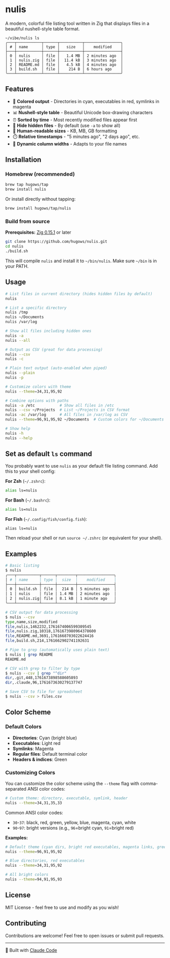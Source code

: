 # nulis

A modern, colorful file listing tool written in Zig that displays files in a beautiful nushell-style table format.

```
~/vibe/nulis ls
╭───┬───────────┬──────┬──────────┬────────────────╮
│ # │ name      │ type │   size   │    modified    │
├───┼───────────┼──────┼──────────┼────────────────┤
│ 0 │ nulis     │ file │   1.4 MB │ 2 minutes ago  │
│ 1 │ nulis.zig │ file │  11.4 kB │ 3 minutes ago  │
│ 2 │ README.md │ file │   4.5 kB │ 4 minutes ago  │
│ 3 │ build.sh  │ file │    214 B │ 6 hours ago    │
╰───┴───────────┴──────┴──────────┴────────────────╯
```

## Features

- 🎨 **Colored output** - Directories in cyan, executables in red, symlinks in magenta
- 📊 **Nushell-style table** - Beautiful Unicode box-drawing characters
- ⏰ **Sorted by time** - Most recently modified files appear first
- 🙈 **Hide hidden files** - By default (use `-a` to show all)
- 📏 **Human-readable sizes** - KB, MB, GB formatting
- ⏱️ **Relative timestamps** - "5 minutes ago", "2 days ago", etc.
- 🔧 **Dynamic column widths** - Adapts to your file names

## Installation

### Homebrew (recommended)

```bash
brew tap hugows/tap
brew install nulis
```

Or install directly without tapping:

```bash
brew install hugows/tap/nulis
```

### Build from source

**Prerequisites:** [Zig 0.15.1](https://ziglang.org/download/) or later

```bash
git clone https://github.com/hugows/nulis.git
cd nulis
./build.sh
```

This will compile `nulis` and install it to `~/bin/nulis`. Make sure `~/bin` is in your PATH.

## Usage

```bash
# List files in current directory (hides hidden files by default)
nulis

# List a specific directory
nulis /tmp
nulis ~/Documents
nulis /var/log

# Show all files including hidden ones
nulis -a
nulis --all

# Output as CSV (great for data processing)
nulis --csv
nulis -c

# Plain text output (auto-enabled when piped)
nulis --plain
nulis -p

# Customize colors with theme
nulis --theme=34,31,95,92

# Combine options with paths
nulis -a /etc           # Show all files in /etc
nulis --csv ~/Projects  # List ~/Projects in CSV format
nulis -ac /var/log      # All files in /var/log as CSV
nulis --theme=96,91,95,92 ~/Documents  # Custom colors for ~/Documents

# Show help
nulis -h
nulis --help
```

## Set as default `ls` command

You probably want to use `nulis` as your default file listing command. Add this to your shell config:

**For Zsh** (`~/.zshrc`):
```bash
alias ls=nulis
```

**For Bash** (`~/.bashrc`):
```bash
alias ls=nulis
```

**For Fish** (`~/.config/fish/config.fish`):
```fish
alias ls=nulis
```

Then reload your shell or run `source ~/.zshrc` (or equivalent for your shell).

## Examples

```bash
# Basic listing
$ nulis
╭───┬──────────┬──────┬────────┬────────────────╮
│ # │ name     │ type │  size  │    modified    │
├───┼──────────┼──────┼────────┼────────────────┤
│ 0 │ build.sh │ file │  214 B │ 5 minutes ago  │
│ 1 │ nulis    │ file │ 1.4 MB │ 2 minutes ago  │
│ 2 │ nulis.zig│ file │ 8.1 kB │ 1 minute ago   │
╰───┴──────────┴──────┴────────┴────────────────╯

# CSV output for data processing
$ nulis --csv
type,name,size,modified
file,nulis,1462232,1761674006599309545
file,nulis.zig,10318,1761673980964378600
file,README.md,3691,1761668703022624416
file,build.sh,214,1761662902741192631

# Pipe to grep (automatically uses plain text)
$ nulis | grep README
README.md

# CSV with grep to filter by type
$ nulis --csv | grep "^dir"
dir,.git,448,1761673898588605893
dir,.claude,96,1761673630279137747

# Save CSV to file for spreadsheet
$ nulis --csv > files.csv
```

## Color Scheme

### Default Colors

- **Directories**: Cyan (bright blue)
- **Executables**: Light red
- **Symlinks**: Magenta
- **Regular files**: Default terminal color
- **Headers & indices**: Green

### Customizing Colors

You can customize the color scheme using the `--theme` flag with comma-separated ANSI color codes:

```bash
# Custom theme: directory, executable, symlink, header
nulis --theme=34,31,35,33
```

Common ANSI color codes:
- `30`-`37`: black, red, green, yellow, blue, magenta, cyan, white
- `90`-`97`: bright versions (e.g., `96`=bright cyan, `91`=bright red)

**Examples:**
```bash
# Default theme (cyan dirs, bright red executables, magenta links, green headers)
nulis --theme=96,91,95,92

# Blue directories, red executables
nulis --theme=34,31,95,92

# All bright colors
nulis --theme=94,91,95,93
```

## License

MIT License - feel free to use and modify as you wish!

## Contributing

Contributions are welcome! Feel free to open issues or submit pull requests.

---

🤖 Built with [Claude Code](https://claude.com/claude-code)
